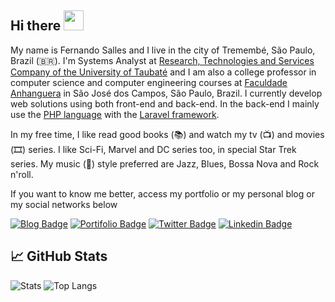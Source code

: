 <h2> Hi there <img src="https://github.com/fsclaro/fsclaro/blob/master/wave.gif" width="32px"></h2>

My name is Fernando Salles and I live in the city of Tremembé, São Paulo, Brazil (🇧🇷). I'm Systems Analyst at [Research, Technologies and Services Company of the University of Taubaté](https://www.epts.com.br) and I am also a college professor in computer science and computer engineering courses at [Faculdade Anhanguera](https://www.anhanguera.com) in São José dos Campos, São Paulo, Brazil. I currently develop web solutions using both front-end and back-end. In the back-end I mainly use the [PHP language](https://www.php.net) with the [Laravel framework](https://www.laravel.com). 

In my free time, I like read good books (📚) and watch my tv (📺) and movies (🎞️) series. I like Sci-Fi, Marvel and DC series too, in special Star Trek series. My music (🎵) style preferred are Jazz, Blues, Bossa Nova and Rock n'roll.

If you want to know me better, access my portfolio or my personal blog or my social networks below

[![Blog Badge](https://img.shields.io/badge/Blog-Studio-blue)](https://studio.nandosalles.com.br)
[![Portifolio Badge](https://img.shields.io/badge/Portfolio-My%20Digital%20Home-green)](https://www.nandosalles.com.br)
[![Twitter Badge](https://img.shields.io/badge/-Twitter-1ca0f1?style=flat-square&labelColor=1ca0f1&logo=twitter&logoColor=white&link=https://twitter.com/fsclaro)](https://twitter.com/fsclaro)
[![Linkedin Badge](https://img.shields.io/badge/-LinkedIn-blue?style=flat-square&logo=Linkedin&logoColor=white&link=https://www.linkedin.com/in/nandosalles/)](https://www.linkedin.com/in/nandosalles/)


## :chart_with_upwards_trend: GitHub Stats
![Stats](https://github-readme-stats.vercel.app/api?username=fsclaro&show_icons=true&include_all_commits)
![Top Langs](https://github-readme-stats.vercel.app/api/top-langs/?username=fsclaro&layout=compact)

